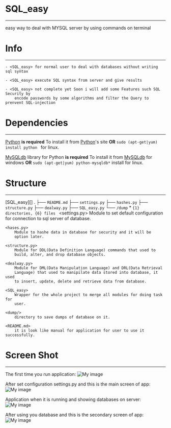 # SQL_easy #
---
easy way to deal with MYSQL server by using commands on terminal

# Info #
---

    - <SQL_easy> for normal user to deal with databases without writing sql syntax

    - <SQL_easy> execute SQL syntax from server and give results

    - <SQL_easy> not complete yet Soon i will add some Features such SQL Security by
    	encode passwords by some algorithms and filter the Query to prenvent SQL-injection


# Dependencies #
---
[Python][] **is required**
To install it from [Python][]'s site **OR** `sudo (apt-get|yum) install python ` for linux.

[MySQLdb][] library for Python **is required**
To install it from [MySQLdb][] for windows **OR** `sudo (apt-get|yum) python-mysqldb*` install  for linux.

# Structure #
---
[SQL_easy][]
.
├── `README.md`
├── `settings.py`
├── `hashes.py`
├── `structure.py`
├── `dealway.py`
├── `SQL_easy.py`
└── `/dump`
    *
    `{1} directories, {6} files `
    <settings.py>
        Module to set default configuration for connection to sql
        server of database.

    <hases.py>
        Module to hashe data in database for security and it will be
        option later.

    <structure.py>
        Module for DDL(Data Definition Language) commands that used to
        build, alter, and drop database objects.

    <dealway.py>
        Module for DML(Data Manipulation Language) and DRL(Data Retrieval
        Language) that used to manipilate data stored into database, it used
        to insert, update, delete and retrieve data from database.

    <SQL_easy>
        Wrapper for the whole project to merge all modules for doing task for
        user.

    <dump/>
        directory to save dumps of database on it.

    <README.md>
        it is look like manual for application for user to use it successfully.

# Screen Shot #
---
The first time you run application:
![My image](http://s14.postimg.org/bqc8mk7ch/SQL_1.png)

After set configuration settings.py and this is the main screen of app:
![My image](http://s10.postimg.org/llfx4lv6x/SQL_2.png)

Application when it is running and showing databases on server:
![My image](http://s22.postimg.org/dupc0yodt/SQL_3.png)

After using you database and this is the secondary screen of app:
![My image](http://s21.postimg.org/moogj9fqf/SQL_4.png)

[Python]: http://www.python.org/download/
[MySQLdb]: http://www.codegood.com/archives/129
